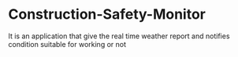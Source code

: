 # Construction-Safety-Monitor
It is an application that  give the real time weather report and notifies condition suitable for working or not 
